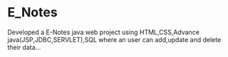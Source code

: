 # E_Notes
Developed a E-Notes java web project using HTML,CSS,Advance java(JSP,JDBC,SERVLET),SQL where an user can add,update and delete their data...
